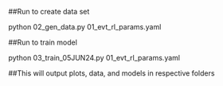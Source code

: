 ##Run to create data set

python 02_gen_data.py 01_evt_rl_params.yaml

##Run to train model

python 03_train_05JUN24.py 01_evt_rl_params.yaml

##This will output plots, data, and models in respective folders
